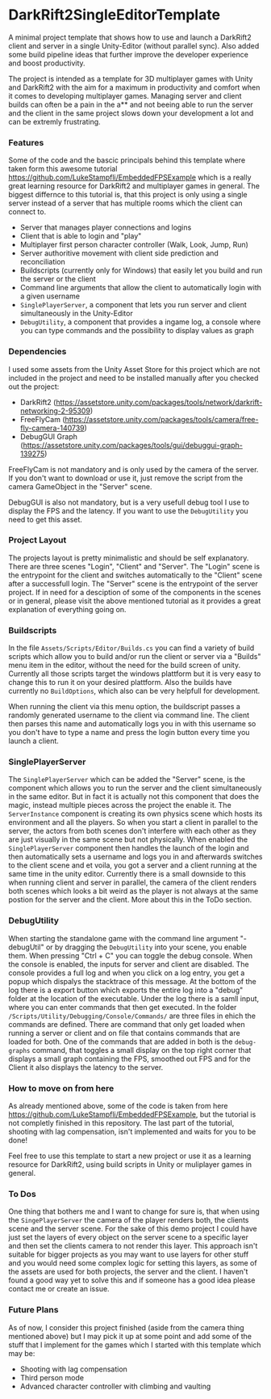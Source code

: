 # DarkRift2SingleEditorTemplate
A minimal project template that shows how to use and launch a DarkRift2 client and server in a single Unity-Editor (without parallel sync). Also added some build pipeline ideas that further improve the developer experience and boost productivity. 

The project is intended as a template for 3D multiplayer games with Unity and DarkRift2 with the aim for a maximum in productivity and comfort when it comes to developing multiplayer games. Managing server and client builds can often be a pain in the a** and not beeing able to run the server and the client in the same project slows down your development a lot and can be extremly frustrating. 

### Features

Some of the code and the bascic principals behind this template where taken form this awesome tutorial https://github.com/LukeStampfli/EmbeddedFPSExample which is a really great learning resource for DarkRift2 and multiplayer games in general. The biggest differnce to this tutorial is, that this project is only using a single server instead of a server that has multiple rooms which the client can connect to.

  - Server that manages player connections and logins
  - Client that is able to login and "play"
  - Multiplayer first person character controller (Walk, Look, Jump, Run)
  - Server authoritive movement with client side prediction and reconciliation
  - Buildscripts (currently only for Windows) that easily let you build and run the server or the client
  - Command line arguments that allow the client to automatically login with a given username 
  - `SinglePlayerServer`, a component that lets you run server and client simultaneously in the Unity-Editor
  - `DebugUtility`, a component that provides a ingame log, a console where you can type commands and the possibility to display values as graph 

### Dependencies

I used some assets from the Unity Asset Store for this project which are not included in the project and need to be installed manually after you checked out the project:

  - DarkRift2 (https://assetstore.unity.com/packages/tools/network/darkrift-networking-2-95309)
  - FreeFlyCam (https://assetstore.unity.com/packages/tools/camera/free-fly-camera-140739)
  - DebugGUI Graph (https://assetstore.unity.com/packages/tools/gui/debuggui-graph-139275)

FreeFlyCam is not mandatory and is only used by the camera of the server. If you don't want to download or use it, just remove the script from the camera GameObject in the "Server" scene. 

DebugGUI is also not mandatory, but is a very usefull debug tool I use to display the FPS and the latency. If you want to use the `DebugUtility` you need to get this asset.

### Project Layout

The projects layout is pretty minimalistic and should be self explanatory. There are three scenes "Login", "Client" and "Server". The "Login" scene is the entrypoint for the client and switches automatically to the "Client" scene after a successfull login. The "Server" scene is the entrypoint of the server project. If in need for a desciption of some of the components in the scenes or in general, please visit the above mentioned tutorial as it provides a great explanation of everything going on. 

### Buildscripts

In the file `Assets/Scripts/Editor/Builds.cs` you can find a variety of build scripts which allow you to build and/or run the client or server via a "Builds" menu item in the editor, without the need for the build screen of unity. Currently all those scripts target the windows plattform but it is very easy to change this to run it on your desired plattform. Also the builds have currently no `BuildOptions`, which also can be very helpfull for development.

When running the client via this menu option, the buildscript passes a randomly generated username to the client via command line. The client then parses this name and automatically logs you in with this username so you don't have to type a name and press the login button every time you launch a client.

### SinglePlayerServer

The `SinglePlayerServer` which can be added the "Server" scene, is the component which allows you to run the server and the client simultaneously in the same editor. But in fact it is actually not this component that does the magic, instead multiple pieces across the project the enable it. The `ServerInstance` component is creating its own physics scene which hosts its environment and all the players. So when you start a client in parallel to the server, the actors from both scenes don't interfere with each other as they are just visually in the same scene but not physically. When enabled the `SinglePlayerServer` component then handles the launch of the login and then automatically sets a username and logs you in and afterwards switches to the client scene and et voila, you got a server and a client running at the same time in the unity editor. Currently there is a small downside to this when running client and server in parallel, the camera of the client renders both scenes which looks a bit weird as the player is not always at the same postion for the server and the client. More about this in the ToDo section. 

### DebugUtility

When starting the standalone game with the command line argument "-debugUtil" or by dragging the `DebugUtility` into your scene, you enable them. When pressing "Ctrl + C" you can toggle the debug console. When the console is enabled, the inputs for server and client are disabled. The console provides a full log and when you click on a log entry, you get a popup which dispalys the stacktrace of this message. At the bottom of the log there is a export button which exports the entire log into a "debug" folder at the location of the executable. Under the log there is a samll input, where you can enter commands that then get executed. In the folder `/Scripts/Utility/Debugging/Console/Commands/` are three files in ehich the commands are defined. There are command that only get loaded when running a server or client and on file that contains commands that are loaded for both. One of the commands that are added in both is the `debug-graphs` command, that toggles a small display on the top right corner that displays a small graph containing the FPS, smoothed out FPS and for the Client it also displays the latency to the server.

### How to move on from here

As already mentioned above, some of the code is taken from here https://github.com/LukeStampfli/EmbeddedFPSExample, but the tutorial is not completly finished in this repository. The last part of the tutorial, shooting with lag compensation, isn't implemented and waits for you to be done!

Feel free to use this template to start a new project or use it as a learning resource for DarkRift2, using build scripts in Unity or muliplayer games in general. 

### To Dos

One thing that bothers me and I want to change for sure is, that when using the `SingePlayerServer` the camera of the player renders both, the clients scene and the server scene. For the sake of this demo project I could have just set the layers of every object on the server scene to a specific layer and then set the clients camera to not render this layer. This approach isn't suitable for bigger projects as you may want to use layers for other stuff and you would need some complex logic for setting this layers, as some of the assets are used for both projects, the server and the client. I haven't found a good way yet to solve this and if someone has a good idea please contact me or create an issue.

### Future Plans 

As of now, I consider this project finished (aside from the camera thing mentioned above) but I may pick it up at some point and add some of the stuff that I implement for the games which I started with this template which may be:

  - Shooting with lag compensation 
  - Third person mode
  - Advanced character controller with climbing and vaulting 
